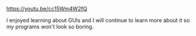 https://youtu.be/cc15Wm4W2fQ

I enjoyed learning about GUIs and I will continue to learn more about it so my programs won't look so boring.
